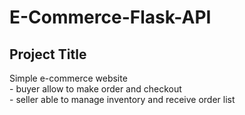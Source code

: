 # E-Commerce-Flask-API

<h2> Project Title </h2>
  Simple e-commerce website
    <br> - buyer allow to make order and checkout </br>
   - seller able to manage inventory and receive order list
